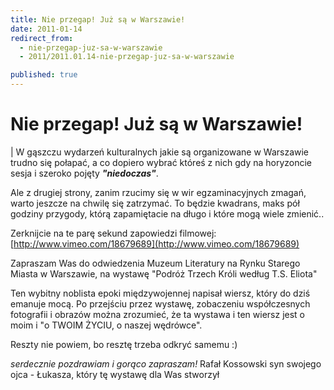 ```yaml
---
title: Nie przegap! Już są w Warszawie!
date: 2011-01-14
redirect_from: 
  - nie-przegap-juz-sa-w-warszawie
  - 2011/2011.01.14-nie-przegap-juz-sa-w-warszawie

published: true
---
```




# Nie przegap! Już są w Warszawie!

<time></time>

| W gąszczu wydarzeń kulturalnych jakie są organizowane w Warszawie trudno się
połapać, a co dopiero wybrać któreś z nich gdy na horyzoncie sesja i szeroko
pojęty ***"niedoczas"***.

Ale z drugiej strony, zanim rzucimy się w wir egzaminacyjnych zmagań, warto
jeszcze na chwilę się zatrzymać. To będzie kwadrans, maks pół godziny
przygody, którą zapamiętacie na długo i które mogą wiele zmienić..

Zerknijcie na te parę sekund zapowiedzi filmowej:
[http://www.vimeo.com/18679689](http://www.vimeo.com/18679689)

Zapraszam Was do odwiedzenia Muzeum Literatury na Rynku Starego Miasta w
Warszawie,
na wystawę "Podróż Trzech Króli według T.S. Eliota"

Ten wybitny noblista epoki międzywojennej napisał wiersz, który do dziś emanuje mocą.
Po przejściu przez 
wystawę, zobaczeniu współczesnych fotografii i obrazów
można zrozumieć, że ta wystawa i ten wiersz jest o moim i "o TWOIM ŻYCIU, o naszej wędrówce".

Reszty nie powiem, bo resztę trzeba odkryć samemu :)

*serdecznie pozdrawiam i gorąco zapraszam!*
Rafał Kossowski
syn swojego ojca - Łukasza, który tę wystawę dla Was stworzył

<!--CONTENT FROM OLD SERVER (jos before 2013):  | W gąszczu wydarzeń kulturalnych jakie są organizowane w Warszawie trudno się
połapać, a co dopiero wybrać któreś z nich gdy na horyzoncie sesja i szeroko
pojęty ***"niedoczas"***.

Ale z drugiej strony, zanim rzucimy się w wir egzaminacyjnych zmagań, warto
jeszcze na chwilę się zatrzymać. To będzie kwadrans, maks pół godziny
przygody, którą zapamiętacie na długo i które mogą wiele zmienić..

Zerknijcie na te parę sekund zapowiedzi filmowej:
[http://www.vimeo.com/18679689](http://www.vimeo.com/18679689)

Zapraszam Was do odwiedzenia Muzeum Literatury na Rynku Starego Miasta w
Warszawie,
na wystawę "Podróż Trzech Króli według T.S. Eliota"

Ten wybitny noblista epoki międzywojennej napisał wiersz, który do dziś emanuje mocą.
Po przejściu przez wystawę, zobaczeniu współczesnych fotografii i obrazów
można zrozumieć, że ta wystawa i ten wiersz jest o moim i "o TWOIM ŻYCIU, o naszej wędrówce".

Reszty nie powiem, bo resztę trzeba odkryć samemu :)

*serdecznie pozdrawiam i gorąco zapraszam!*
Rafał Kossowski
syn swojego ojca - Łukasza, który tę wystawę dla Was stworzył
-->

<!--{{json:{"created_date":"2011-01-14 01:40:17","publish_down":"0000-00-00 00:00:00","id":"1011"}}}-->